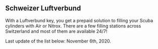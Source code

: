 ## Schweizer Luftverbund

With a Luftverbund key, you get a prepaid solution to filling your Scuba cylinders with Air or Nitrox.
There are a few filling stations across Switzerland and most of them are available 24/7!

Last update of the list below: November 6th, 2020.

<div id="map" style="width:100%;min-height:400px;height: 50vh"></div>
<script src="/luftverbundmap.js"></script>
<script src="https://maps.googleapis.com/maps/api/js?key=AIzaSyBdB2jLi_PMY1o56pNbIkqClQSIHkoHtMY&callback=initMap&libraries=&v=weekly"></script>
